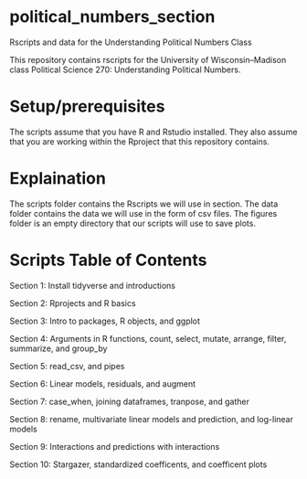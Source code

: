 # political_numbers_section
Rscripts and data for the Understanding Political Numbers Class

This repository contains rscripts for the University of Wisconsin–Madison class Political Science 270: Understanding Political Numbers.

# Setup/prerequisites
The scripts assume that you have R and Rstudio installed. They also assume that you are working within the Rproject that this repository contains.

# Explaination
The scripts folder contains the Rscripts we will use in section. The data folder contains the data we will use in the form of csv files. The figures folder is an empty directory that our scripts will use to save plots.

# Scripts Table of Contents

Section 1: Install tidyverse and introductions

Section 2: Rprojects and R basics

Section 3: Intro to packages, R objects, and ggplot

Section 4: Arguments in R functions, count, select, mutate, arrange, filter, summarize, and group_by

Section 5: read_csv, and pipes

Section 6: Linear models, residuals, and augment

Section 7: case_when, joining dataframes, tranpose, and gather

Section 8: rename, multivariate linear models and prediction, and log-linear models

Section 9: Interactions and predictions with interactions

Section 10: Stargazer, standardized coefficents, and coefficent plots

